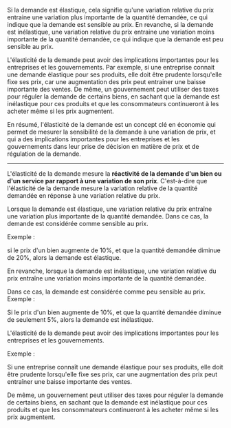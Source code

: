 Si la demande est élastique, cela signifie qu'une variation relative du prix entraine une variation plus importante de la quantité demandée, ce qui indique que la demande est sensible au prix. En revanche, si la demande est inélastique, une variation relative du prix entraine une variation moins importante de la quantité demandée, ce qui indique que la demande est peu sensible au prix.

L'élasticité de la demande peut avoir des implications importantes pour les entreprises et les gouvernements. Par exemple, si une entreprise connait une demande élastique pour ses produits, elle doit être prudente lorsqu'elle fixe ses prix, car une augmentation des prix peut entrainer une baisse importante des ventes. De même, un gouvernement peut utiliser des taxes pour réguler la demande de certains biens, en sachant que la demande est inélastique pour ces produits et que les consommateurs continueront à les acheter même si les prix augmentent.

En résumé, l'élasticité de la demande est un concept clé en économie qui permet de mesurer la sensibilité de la demande à une variation de prix, et qui a des implications importantes pour les entreprises et les gouvernements dans leur prise de décision en matière de prix et de régulation de la demande.

---
L'élasticité de la demande mesure la **réactivité de la demande d'un bien ou d'un service par rapport à une variation de son prix**. C'est-à-dire que l'élasticité de la demande mesure la variation relative de la quantité demandée en réponse à une variation relative du prix.

Lorsque la demande est élastique, une variation relative du prix entraîne une variation plus importante de la quantité demandée. Dans ce cas, la demande est considérée comme sensible au prix.

Exemple :

si le prix d'un bien augmente de 10%, et que la quantité demandée diminue de 20%, alors la demande est élastique.

En revanche, lorsque la demande est inélastique, une variation relative du prix entraîne une variation moins importante de la quantité demandée.

Dans ce cas, la demande est considérée comme peu sensible au prix. Exemple :

Si le prix d'un bien augmente de 10%, et que la quantité demandée diminue de seulement 5%, alors la demande est inélastique.

L'élasticité de la demande peut avoir des implications importantes pour les entreprises et les gouvernements.

Exemple :

Si une entreprise connaît une demande élastique pour ses produits, elle doit être prudente lorsqu'elle fixe ses prix, car une augmentation des prix peut entraîner une baisse importante des ventes.

De même, un gouvernement peut utiliser des taxes pour réguler la demande de certains biens, en sachant que la demande est inélastique pour ces produits et que les consommateurs continueront à les acheter même si les prix augmentent.